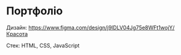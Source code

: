 # Портфоліо

Дизайн: https://www.figma.com/design/j9lDLV04Jg75e8WFt1wojY/Красота

Стек: HTML, CSS, JavaScript